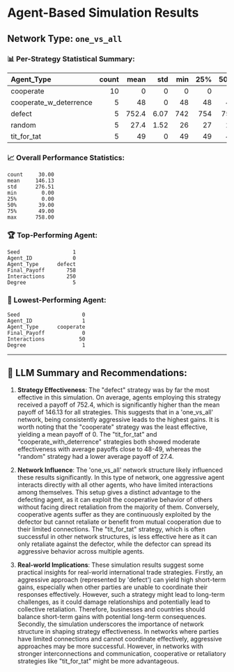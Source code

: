 # Agent-Based Simulation Results

## Network Type: `one_vs_all`

### 📊 Per-Strategy Statistical Summary:

| Agent_Type             |   count |   mean |   std |   min |   25% |   50% |   75% |   max |
|:-----------------------|--------:|-------:|------:|------:|------:|------:|------:|------:|
| cooperate              |      10 |    0   |  0    |     0 |     0 |     0 |     0 |     0 |
| cooperate_w_deterrence |       5 |   48   |  0    |    48 |    48 |    48 |    48 |    48 |
| defect                 |       5 |  752.4 |  6.07 |   742 |   754 |   754 |   754 |   758 |
| random                 |       5 |   27.4 |  1.52 |    26 |    27 |    27 |    27 |    30 |
| tit_for_tat            |       5 |   49   |  0    |    49 |    49 |    49 |    49 |    49 |

### 📈 Overall Performance Statistics:

```
count     30.00
mean     146.13
std      276.51
min        0.00
25%        0.00
50%       39.00
75%       49.00
max      758.00
```

### 🏆 Top-Performing Agent:

```
Seed                 1
Agent_ID             0
Agent_Type      defect
Final_Payoff       758
Interactions       250
Degree               5
```

### 🚨 Lowest-Performing Agent:

```
Seed                    0
Agent_ID                1
Agent_Type      cooperate
Final_Payoff            0
Interactions           50
Degree                  1
```

---

## 🤖 LLM Summary and Recommendations:

1. **Strategy Effectiveness**: The "defect" strategy was by far the most effective in this simulation. On average, agents employing this strategy received a payoff of 752.4, which is significantly higher than the mean payoff of 146.13 for all strategies. This suggests that in a 'one_vs_all' network, being consistently aggressive leads to the highest gains. It is worth noting that the "cooperate" strategy was the least effective, yielding a mean payoff of 0. The "tit_for_tat" and "cooperate_with_deterrence" strategies both showed moderate effectiveness with average payoffs close to 48-49, whereas the "random" strategy had a lower average payoff of 27.4.

2. **Network Influence**: The 'one_vs_all' network structure likely influenced these results significantly. In this type of network, one aggressive agent interacts directly with all other agents, who have limited interactions among themselves. This setup gives a distinct advantage to the defecting agent, as it can exploit the cooperative behavior of others without facing direct retaliation from the majority of them. Conversely, cooperative agents suffer as they are continuously exploited by the defector but cannot retaliate or benefit from mutual cooperation due to their limited connections. The "tit_for_tat" strategy, which is often successful in other network structures, is less effective here as it can only retaliate against the defector, while the defector can spread its aggressive behavior across multiple agents.

3. **Real-world Implications**: These simulation results suggest some practical insights for real-world international trade strategies. Firstly, an aggressive approach (represented by 'defect') can yield high short-term gains, especially when other parties are unable to coordinate their responses effectively. However, such a strategy might lead to long-term challenges, as it could damage relationships and potentially lead to collective retaliation. Therefore, businesses and countries should balance short-term gains with potential long-term consequences. Secondly, the simulation underscores the importance of network structure in shaping strategy effectiveness. In networks where parties have limited connections and cannot coordinate effectively, aggressive approaches may be more successful. However, in networks with stronger interconnections and communication, cooperative or retaliatory strategies like "tit_for_tat" might be more advantageous.
